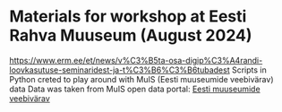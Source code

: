 # Materials for workshop at Eesti Rahva Muuseum (August 2024)
https://www.erm.ee/et/news/v%C3%B5ta-osa-digip%C3%A4randi-loovkasutuse-seminaridest-ja-t%C3%B6%C3%B6tubadest
Scripts in Python creted to play around with MuIS (Eesti muuseumide veebivärav) data
Data was taken from MuIS open data portal: [Eesti muuseumide veebivärav](https://opendata.muis.ee/)
